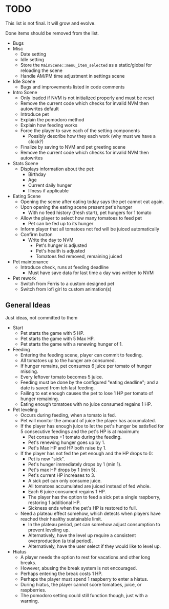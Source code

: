 # TODO

This list is not final. It will grow and evolve.

Done items should be removed from the list.

- Bugs
- Misc
  - Date setting
  - Idle setting
  - Store the `MainScene::menu_item_selected` as a static/global for reloading the scene
  - Handle AM/PM time adjustment in settings scene
- Idle Scene
  - Bugs and improvements listed in code comments
- Intro Scene
  - Only loaded if NVM is not initialized properly and must be reset
  - Remove the current code which checks for invalid NVM then autowrites default
  - Introduce pet
  - Explain the pomodoro method
  - Explain how feeding works
  - Force the player to save each of the setting components
    - Possibly describe how they each work (why must we have a clock?)
  - Finalize by saving to NVM and pet greeting scene
  - Remove the current code which checks for invalid NVM then autowrites
- Stats Scene
  - Displays information about the pet:
    - Birthday
    - Age
    - Current daily hunger
    - Illness if applicable
- Eating Scene
  - Opening the scene after eating today says the pet cannot eat again.
  - Upon opening the eating scene present pet's hunger
    - With no feed history (fresh start), pet hungers for 1 tomato
  - Allow the player to select how many tomatoes to feed pet
    - Pet can be fed up to its hunger
  - Inform player that all tomatoes not fed will be juiced automatically
  - Confirm button
    - Write the day to NVM
      - Pet's hunger is adjusted
      - Pet's health is adjusted
      - Tomatoes fed removed, remaining juiced
- Pet maintenance
  - Introduce check, runs at feeding deadline
    - Must have save data for last time a day was written to NVM
- Pet rework
  - Switch from Ferris to a custom designed pet
  - Switch from lofi girl to custom animation(s)


## General Ideas
Just ideas, not committed to them
- Start
  - Pet starts the game with 5 HP.
  - Pet starts the game with 5 Max HP.
  - Pet starts the game with a renewing hunger of 1.
- Feeding
  - Entering the feeding scene, player can commit to feeding.
  - All tomatoes up to the hunger are consumed.
  - If hunger remains, pet consumes 6 juice per tomato of hunger missing.
  - Every leftover tomato becomes 5 juice.
  - Feeding must be done by the configured "eating deadline"; and a date is saved from teh last feeding.
  - Failing to eat enough causes the pet to lose 1 HP per tomato of hunger remaining.
  - Eating enough tomatoes with no juice consumed regains 1 HP.
- Pet leveling
  - Occurs during feeding, when a tomato is fed.
  - Pet will monitor the amount of juice the player has accumulated.
  - If the player has enough juice to let the pet's hunger be satisfied for 5 consecutive feedings and the pet's HP is at maximum:
    - Pet consumes +1 tomato during the feeding.
    - Pet's renewing hunger goes up by 1.
    - Pet's Max HP and HP both raise by 1.
  - If the player has not fed the pet enough and the HP drops to 0:
    - Pet is now "sick".
    - Pet's hunger immediately drops by 1 (min 1).
    - Pet's max HP drops by 1 (min 5).
    - Pet's current HP increases to 3.
    - A sick pet can only consume juice.
    - All tomatoes accumulated are juiced instead of fed whole.
    - Each 6 juice consumed regains 1 HP.
    - The player has the option to feed a sick pet a single raspberry, restoring 1 additional HP.
    - Sickness ends when the pet's HP is restored to full.
  - Need a plateau effect somehow, which detects when players have reached their healthy sustainable limit.
    - In the plateau period, pet can somehow adjust consumption to prevent leveling up.
    - Alternatively, have the level up require a consistent overproduction (a trial period).
    - Alternatively, have the user select if they would like to level up.
- Hiatus
  - A player needs the option to rest for vacations and other long breaks.
  - However, abusing the break system is not encouraged.
  - Perhaps entering the break costs 1 HP.
  - Perhaps the player must spend 1 raspberry to enter a hiatus.
  - During hiatus, the player cannot score tomatoes, juice, or raspberries.
  - The pomodoro setting could still function though, just with a warning.

